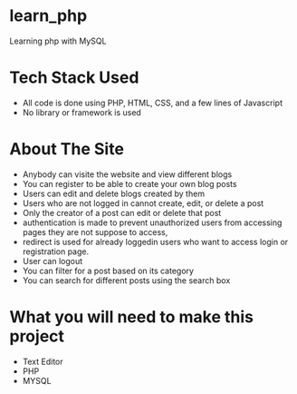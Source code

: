 # learn_php

Learning php with MySQL

# Tech Stack Used

- All code is done using PHP, HTML, CSS, and a few lines of Javascript
- No library or framework is used

# About The Site

- Anybody can visite the website and view different blogs
- You can register to be able to create your own blog posts
- Users can edit and delete blogs created by them
- Users who are not logged in cannot create, edit, or delete a post
- Only the creator of a post can edit or delete that post
- authentication is made to prevent unauthorized users from accessing pages they are not suppose to access,
- redirect is used for already loggedin users who want to access login or registration page.
- User can logout
- You can filter for a post based on its category
- You can search for different posts using the search box

# What you will need to make this project

- Text Editor
- PHP 
- MYSQL
